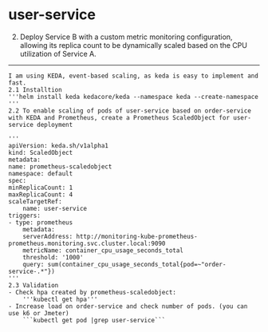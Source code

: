 # user-service


2. Deploy Service B with a custom metric monitoring configuration, allowing its
replica count to be dynamically scaled based on the CPU utilization of Service A.
----------
    I am using KEDA, event-based scaling, as keda is easy to implement and fast.
    2.1 Installtion
    '''helm install keda kedacore/keda --namespace keda --create-namespace
    '''
    2.2 To enable scaling of pods of user-service based on order-service with KEDA and Prometheus, create a Prometheus ScaledObject for user-service deployment

    '''
    apiVersion: keda.sh/v1alpha1
    kind: ScaledObject
    metadata:
    name: prometheus-scaledobject
    namespace: default
    spec:
    minReplicaCount: 1
    maxReplicaCount: 4
    scaleTargetRef:
        name: user-service
    triggers:
    - type: prometheus
        metadata:
        serverAddress: http://monitoring-kube-prometheus-prometheus.monitoring.svc.cluster.local:9090 
        metricName: container_cpu_usage_seconds_total
        threshold: '1000'
        query: sum(container_cpu_usage_seconds_total{pod=~"order-service-.*"})
    '''
    2.3 Validation
    - Check hpa created by prometheus-scaledobject: 
        '''kubectl get hpa'''
    - Increase load on order-service and check number of pods. (you can use k6 or Jmeter)
        ```kubectl get pod |grep user-service```